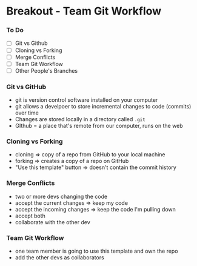 # Breakout - Team Git Workflow

### To Do

- [ ] Git vs Github
- [ ] Cloning vs Forking
- [ ] Merge Conflicts
- [ ] Team Git Workflow
- [ ] Other People's Branches

### Git vs GitHub

- git is version control software installed on your computer
- git allows a develpoer to store incremental changes to code (commits) over time
- Changes are stored locally in a directory called `.git`
- GIthub = a place that's remote from our computer, runs on the web

### Cloning vs Forking

- cloning => copy of a repo from GitHub to your local machine
- forking => creates a copy of a repo on GitHub
- "Use this template" button => doesn't contain the commit history

### Merge Conflicts

- two or more devs changing the code
- accept the current changes => keep my code
- accept the incoming changes => keep the code I'm pulling down
- accept both
- collaborate with the other dev

### Team Git Workflow

- one team member is going to use this template and own the repo
- add the other devs as collaborators
